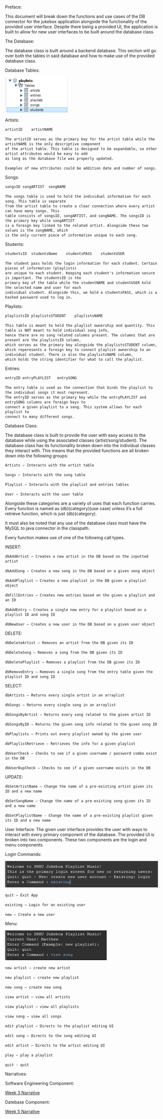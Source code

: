 Preface: 

This document will break down the functions and use cases of the DB connector for the jukebox application alongside the functionality of the provided user interface. Despite there being a provided UI, the application is built to allow for new user interfaces to be built around the database class.

The Database:

The database class is built around a backend database. This section will go over both the tables in said database and how to make use of the provided database class.

Database Tables:

![Database Tablevs](/assets/images/DB.png)

Artists:

```
artistID	artistNAME

The artistID serves as the primary key for the artist table while the artistNAME is the only descriptive component 
of the artist table. This table is designed to be expandable, so other artist attributes would be easy to add
as long as the database file was properly updated.

Examples of new attributes could be addition date and number of songs.
```

Songs:

```
songsID	songARTIST	songNAME

The songs table is used to hold the individual information for each song. This table is separate
from the artist table to create a clear connection where every artist can have many songs. This
table consists of songsID, songARTIST, and songNAME. The songsID is the primary key while songARTIST
is a foreign key linked to the related artist. Alongside these two values is the songNAME, which
is the only current piece of information unique to each song.
```

Students:

```
studentsID	studentsName	studentsPASS	studentUSER

The student pass holds the login information for each student. Certain pieces of information (playlists)
are unique to each student. Keeping each student's information secure is important. The studentsID is the
primary key of the table while the studentNAME and studentUSER hold the selected name and user for each
individual student. Alongside this, we hold a studentsPASS, which is a hashed password used to log in.
```

Playlists:

```
playlistsID	playlistsSTUDENT	playlistsNAME

This table is meant to hold the playlist ownership and quantity. This table is NOT meant to hold individual song info,
hence there are no song related columns present. The columns that are present are the playlistsID column,
which serves as the primary key alongside the playlistsSTUDENT column, 
which reperesents a foreign key to connect playlist ownership to an individual student. There is also the playlistsNAME column,
which holds the string identifier for what to call the playlist.
```

Entries:

```
entryID	entryPLAYLIST	entrySONG

The entry table is used as the connection that binds the playlist to the individual songs it must represent. 
The entryID serves as the primary key while the entryPLAYLIST and entrySONG columns are foreign keys to 
connect a given playlist to a song. This system allows for each playlist to
connect to many different songs.
```

Database Class:

The database class is built to provide the user with easy access to the database while using the associated classes (artist/song/student). The database class has its functionality broken down into the individual classes they interact with. This means that the provided functions are all broken down into the following groups:

```
Artists – Interacts with the artist table

Songs – Interacts with the song table

Playlist – Interacts with the playlist and entries tables

User – Interacts with the user table
```

Alongside these categories are a variety of uses that each function carries. Every function is named as (db)(category)(use case) unless it’s a full retrieve function, which is just (db)(category). 

It must also be noted that any use of the database class must have the MySQL to java connector in the classpath.

Every function makes use of one of the following call types. 

INSERT:
```
dbAddArtist – Creates a new artist in the DB based on the inputted artist

dbAddSong – Creates a new song in the DB based on a given song object

dbAddPlaylist – Creates a new playlist in the DB given a playlist object

dbFillEntries – Creates new entries based on the given a playlist and an ID 

dbAddEntry – Creates a single new entry for a playlist based on a playlist ID and song ID

dbNewUser – Creates a new user in the DB based on a given user object
```

DELETE:
```
dbDeleteArtist – Removes an artist from the DB given its ID

dbDeleteSong – Removes a song from the DB given its ID

dbDeletePlaylist – Removes a playlist from the DB given its ID

dbRemoveEntry – Removes a single song from the entry table given the playlist ID and song ID
```
	    
SELECT:
```
dbArtists – Returns every single artist in an arraylist

dbSongs – Returns every single song in an arraylist

dbSongsByArtist – Returns every song related to the given artist ID

dbSongsByID – Returns the given song info related to the given song ID

dbPlaylists – Prints out every playlist owned by the given user

dbPlaylistRetrieve – Retrieves the info for a given playlist

dbUserCheck – Checks to see if a given username / password combo exist in the DB

dbUserDupCheck – Checks to see if a given username exists in the DB
```
 
UPDATE:
```
dbSetArtistName – Change the name of a pre-existing artist given its ID and a new name

dbSetSongName – Change the name of a pre-existing song given its ID and a new name

dbSetPlaylistName - Change the name of a pre-existing playlist given its ID and a new name
```
 



User Interface:
The given user interface provides the user with ways to interact with every primary component of the database. The provided UI is broken into two components. These two components are the login and menu components. 

Login Commands:

![Login Interface](/assets/images/Login.png)

```
quit – Exit App

existing – Login for an existing user

new – Create a new user
```

Menu:

![Main Interface](/assets/images/MainMenu.png)

```
new artist – create new artist

new playlist – create new playlist

new song – create new song

view artist – view all artists

view playlist – view all playlists

view song – view all songs

edit playlist – Directs to the playlist editing UI

edit song – Directs to the song editing UI

edit artist – Directs to the artist editing UI

play – play a playlist

quit - quit
```

Narratives:

Software Engineering Component:

<a href="https://mhocsnhu.github.io/narratives/HockingW3Nar"> Week 3 Narrative</a>

Datebase Component:

<a href="https://mhocsnhu.github.io/narratives/HockingW5Nar"> Week 5 Narrative</a>
